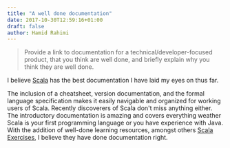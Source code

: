 ```yaml
---
title: "A well done documentation"
date: 2017-10-30T12:59:16+01:00
draft: false
author: Hamid Rahimi
---
```


>Provide a link to documentation for a technical/developer-focused product, that you think are well done, and briefly explain why you think they are well done.

I believe [Scala](http://docs.scala-lang.org/) has the best documentation I have laid my eyes on thus far. 
<!--more-->
The inclusion of a cheatsheet, version documentation, and the formal language specification makes it easily navigable and organized for working users of Scala. Recently discoverers of Scala don't miss anything either. The introductory documentation is amazing and covers everything weather Scala is your first programming language or you have experience with Java. With the addition of well-done learning resources, amongst others [Scala Exercises](https://www.scala-exercises.org/), I believe they have done documentation right. 
